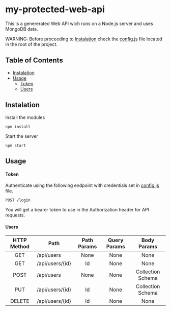 # my-protected-web-api
 This is a genererated Web API wich runs on a Node.js server and uses MongoDB data.

 WARNING: Before proceeding to [Instalation](#Instalation) check the [config.js](config.js) file located in the root of the project.

 ## Table of Contents
 * [Instalation](#Instalation)
 * [Usage](#Usage)
	 * [Token](#Token)
	 * [Users](#Users)

 ## Instalation
 Install the modules
 ```
 npm install
 ```
 Start the server
 ```
 npm start
 ```

 ## Usage

 #### Token
 Authenticate using the following endpoint with credentials set in [config.js](config.js) file.
 ``` 
 POST /login 
 ```
 You will get a bearer token to use in the Authorization header for API requests.
 
 #### Users
 |HTTP Method|Path | Path Params | Query Params | Body Params |
 |:-------------:|-------------|:-------------:|:-------------:|:-----:|
 |GET| /api/users|None|None|None|
 |GET| /api/users/{id}|Id|None|None|
 |POST| /api/users|None|None|Collection Schema|
 |PUT| /api/users/{id}|Id|None|Collection Schema|
 |DELETE| /api/users/{id}|Id|None|None|
